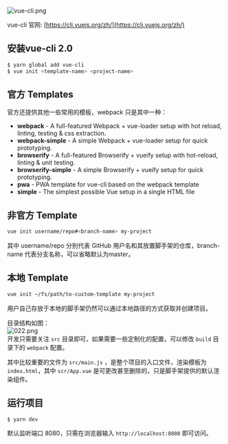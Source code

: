 ![vue-cli.png](https://cdn.nlark.com/yuque/0/2020/png/2213540/1607589084610-5d874731-eaf7-423a-a65d-dd5aefd8bb37.png#align=left&display=inline&height=581&originHeight=1500&originWidth=1000&size=848398&status=done&style=none&width=387)

vue-cli 官网: [https://cli.vuejs.org/zh/](https://cli.vuejs.org/zh/)

<a name="ishRq"></a>
## 安装vue-cli 2.0
```bash
$ yarn global add vue-cli
$ vue init <template-name> <project-name>
```

<a name="WBnjY"></a>
## 官方 Templates
官方还提供其他一些常用的模板，webpack 只是其中一种：

- **webpack** - A full-featured Webpack + vue-loader setup with hot reload, linting, testing & css extraction.
- **webpack-simple** - A simple Webpack + vue-loader setup for quick prototyping.
- **browserify** - A full-featured Browserify + vueify setup with hot-reload, linting & unit testing.
- **browserify-simple** - A simple Browserify + vueify setup for quick prototyping.
- **pwa** - PWA template for vue-cli based on the webpack template
- **simple** - The simplest possible Vue setup in a single HTML file

<a name="bBB6L"></a>
## 非官方 Template
```bash
vue init username/repo#<branch-name> my-project
```

其中 username/repo 分别代表 GitHub 用户名和其放置脚手架的仓库，branch-name 代表分支名称，可以省略默认为master。

<a name="EruGC"></a>
## 本地 Template
```bash
vue init ~/fs/path/to-custom-template my-project
```

用户自己存放于本地的脚手架仍然可以通过本地路径的方式获取并创建项目。

目录结构如图：<br />![022.png](https://cdn.nlark.com/yuque/0/2020/png/2213540/1607589055044-eb331447-88a4-4c06-adda-6b1b57ed9e31.png#align=left&display=inline&height=464&originHeight=464&originWidth=323&size=8091&status=done&style=none&width=323)<br />开发只需要关注 `src` 目录即可，如果需要一些定制化的配置，可以修改 `build` 目录下的 `webpack` 配置。

其中比较重要的文件为 `src/main.js` ，是整个项目的入口文件，渲染模板为 `index.html`，其中 `scr/App.vue` 是可更改甚至删除的，只是脚手架提供的默认渲染组件。

<a name="PS36p"></a>
## 运行项目
```bash
$ yarn dev
```
默认监听端口 8080，只需在浏览器输入 `http://localhost:8080` 即可访问。

